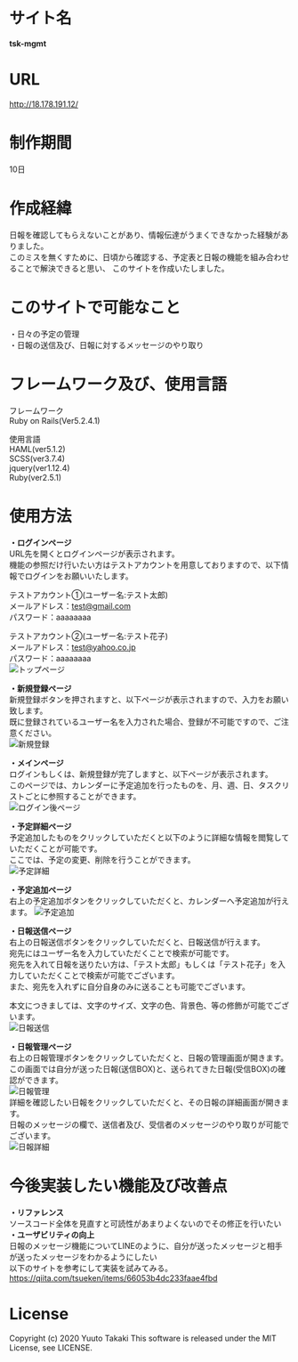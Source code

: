 # サイト名
**tsk-mgmt**  
  
# URL
http://18.178.191.12/  
  
# 制作期間  
10日  
  
# 作成経緯
日報を確認してもらえないことがあり、情報伝達がうまくできなかった経験がありました。  
このミスを無くすために、日頃から確認する、予定表と日報の機能を組み合わせることで解決できると思い、
このサイトを作成いたしました。  
  
# このサイトで可能なこと
・日々の予定の管理  
・日報の送信及び、日報に対するメッセージのやり取り  
  
# フレームワーク及び、使用言語
フレームワーク  
Ruby on Rails(Ver5.2.4.1)  
  
使用言語  
HAML(ver5.1.2)  
SCSS(ver3.7.4)  
jquery(ver1.12.4)  
Ruby(ver2.5.1)  

# 使用方法
**・ログインページ**  
URL先を開くとログインページが表示されます。  
機能の参照だけ行いたい方はテストアカウントを用意しておりますので、以下情報でログインをお願いいたします。  
  
テストアカウント①(ユーザー名:テスト太郎)  
メールアドレス：test@gmail.com  
パスワード：aaaaaaaa  
  
テストアカウント②(ユーザー名:テスト花子)  
メールアドレス：test@yahoo.co.jp  
パスワード：aaaaaaaa  
![トップページ](app/assets/images/explanation/機能説明_トップページ.jpg "機能説明_トップページ")  
  
**・新規登録ページ**  
新規登録ボタンを押されますと、以下ページが表示されますので、入力をお願い致します。  
既に登録されているユーザー名を入力された場合、登録が不可能ですので、ご注意ください。  
![新規登録](app/assets/images/explanation/機能説明_新規登録.jpg "機能説明_新規登録")  
  
**・メインページ**  
ログインもしくは、新規登録が完了しますと、以下ページが表示されます。  
このページでは、カレンダーに予定追加を行ったものを、月、週、日、タスクリストごとに参照することができます。  
![ログイン後ページ](app/assets/images/explanation/機能説明_ログイン後ページ.png "機能説明_ログイン後ページ")  
  
**・予定詳細ページ**  
予定追加したものをクリックしていただくと以下のように詳細な情報を閲覧していただくことが可能です。  
ここでは、予定の変更、削除を行うことができます。  
![予定詳細](app/assets/images/explanation/機能説明_予定詳細.jpg "機能説明_予定詳細")  
  
**・予定追加ページ**  
右上の予定追加ボタンをクリックしていただくと、カレンダーへ予定追加が行えます。
![予定追加](app/assets/images/explanation/機能説明_予定追加.jpg "機能説明_予定追加")  
  
**・日報送信ページ**  
右上の日報送信ボタンをクリックしていただくと、日報送信が行えます。  
宛先にはユーザー名を入力していただくことで検索が可能です。  
宛先を入れて日報を送りたい方は、「テスト太郎」もしくは「テスト花子」を入力していただくことで検索が可能でございます。  
また、宛先を入れずに自分自身のみに送ることも可能でございます。  
  
本文につきましては、文字のサイズ、文字の色、背景色、等の修飾が可能でございます。  
![日報送信](app/assets/images/explanation/機能説明_日報送信.jpg "機能説明_日報送信")  
  
**・日報管理ページ**  
右上の日報管理ボタンをクリックしていただくと、日報の管理画面が開きます。  
この画面では自分が送った日報(送信BOX)と、送られてきた日報(受信BOX)の確認ができます。  
![日報管理](app/assets/images/explanation/機能説明_日報管理.jpg "機能説明_日報管理")  
詳細を確認したい日報をクリックしていただくと、その日報の詳細画面が開きます。  
日報のメッセージの欄で、送信者及び、受信者のメッセージのやり取りが可能でございます。  
![日報詳細](app/assets/images/explanation/機能説明_日報詳細.jpg "機能説明_日報詳細")  
  
# 今後実装したい機能及び改善点
**・リファレンス**  
ソースコード全体を見直すと可読性があまりよくないのでその修正を行いたい  
**・ユーザビリティの向上**  
日報のメッセージ機能についてLINEのように、自分が送ったメッセージと相手が送ったメッセージをわかるようにしたい  
以下のサイトを参考にして実装を試みてみる。  
https://qiita.com/tsueken/items/66053b4dc233faae4fbd

# License
Copyright (c) 2020 Yuuto Takaki
This software is released under the MIT License, see LICENSE.

